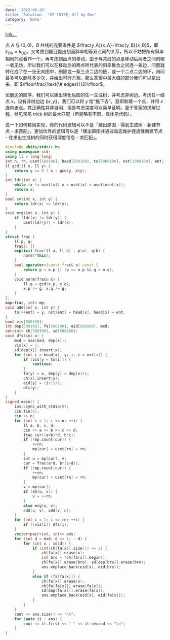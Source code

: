 ```yaml
---
date: '2022-06-28'
title: 'Solution -「CF 1519E」Off by One'
category: 'Note'
---
```


[link。](https://codeforces.com/problemset/problem/1519/E)

点 $A$ 与 $(0,0)$，$B$ 共线的充要条件是 $\frac{y_A}{x_A}=\frac{y_B}{x_B}$，即 $k_{OA}=k_{OB}$。又考虑到题目提出刻画斜率相等双点间的关系，所以不妨把所有斜率相同的点看作一个。再考虑刻画点的移动，由于与共线的点是移动后两者之间的哪一者无妨，所以我们可以在移动后的两点所代表的斜率集合之间连一条边，问题就转化成了在一张无向图中，删除或一条三点二边的链，或一个二点二边的环，询问最多可以删除多少次，并给出可行方案。那么答案中最大值的部分我们可以拿出来，即 $\lfloor\frac{\text{\# edges}}{2}\rfloor$。

论删边的顺序，我们可以建出转化后图的任一生成树，并考虑非树边。考虑任一结点 $x$，设有非树边边 $\lang x,y\rang$，我们可以将 $y$ 给“拖下去”，意即新建一个点，并将 $x$ 连向该点。其正确性并非自明，但是考虑深度可以简单证明。至于答案的求解过程，参见常见 trick 树的最大匹配（但是略有不同，具体见代码）。

说一下如何精简实现，你的代码逻辑可以不是「建出原图 - 得到生成树 - 新建节点 - 求匹配」，更加优秀的逻辑可以是「建出原图并通过动态维护连通性新建节点 - 在求出生成树的同时获得深度信息 - 求匹配」。

```cpp
#include <bits/stdc++.h>
using namespace std;
using ll = long long;
int n, rn, uset[500100], head[500100], to[1000100], nxt[1000100], ent;
ll gcd(ll x, ll y) {
    return y == 0 ? x : gcd(y, x%y);
}
int ldr(int x) {
    while (x != uset[x]) x = uset[x] = uset[uset[x]];
    return x;
}
bool sm(int x, int y) {
    return ldr(x) == ldr(y);
}
void mrg(int x, int y) {
    if (ldr(x) != ldr(y)) {
        uset[ldr(y)] = ldr(x);
    }
}
struct frac {
    ll p, q;
    frac() {}
    explicit frac(ll a, ll b) : p(a), q(b) {
        norm(*this);
    }
    bool operator<(const frac& o) const {
        return p < o.p || (p == o.p && q < o.q);
    }
    void norm(frac& x) {
        ll g = gcd(x.p, x.q);
        x.p /= g, x.q /= g;
    }
};
map<frac, int> mp;
void add(int x, int y) {
    to[++ent] = y, nxt[ent] = head[x], head[x] = ent;
}
bool vis[500100];
int dep[500100], fa[500100], eid[500100], mxd;
set<int> ch[500100], sd[500100];
void dfs(int x) {
    mxd = max(mxd, dep[x]);
    vis[x] = 1;
    sd[dep[x]].insert(x);
    for (int i = head[x], y; i; i = nxt[i]) {
        if (vis[y = to[i]]) {
            continue;
        }
        fa[y] = x, dep[y] = dep[x]+1;
        ch[x].insert(y);
        eid[y] = (i+1)/2;
        dfs(y);
    }
}
signed main() {
    ios::sync_with_stdio(0);
    cin.tie(0);
    cin >> n;
    for (int i = 1; i <= n; ++i) {
        ll a, b, c, d;
        cin >> a >> b >> c >> d;
        frac cur((a+b)*d, b*c);
        if (!mp.count(cur)) {
            ++rn;
            mp[cur] = uset[rn] = rn;
        }
        int u = mp[cur], v;
        cur = frac(a*d, b*(c+d));
        if (!mp.count(cur)) {
            ++rn;
            mp[cur] = uset[rn] = rn;
        }
        v = mp[cur];
        if (sm(u, v)) {
            v = ++rn;
        }
        else mrg(u, v);
        add(u, v), add(v, u);
    }
    for (int i = 1; i <= rn; ++i) {
        if (!vis[i]) dfs(i);
    }
    vector<pair<int, int>> ans;
    for (int d = mxd; d >= 1; --d) {
        for (int x : sd[d]) {
            if (int(ch[fa[x]].size()) >= 2) {
                ch[fa[x]].erase(x);
                int bro = *ch[fa[x]].begin();
                ch[fa[x]].erase(bro), sd[dep[bro]].erase(bro);
                ans.emplace_back(eid[x], eid[bro]);
            }
            else if (fa[fa[x]]) {
                ch[fa[x]].erase(x);
                ch[fa[fa[x]]].erase(fa[x]);
                sd[dep[fa[x]]].erase(fa[x]);
                ans.emplace_back(eid[x], eid[fa[x]]);
            }
        }
    }
    cout << ans.size() << "\n";
    for (auto it : ans) {
        cout << it.first << " " << it.second << "\n";
    }
}
```